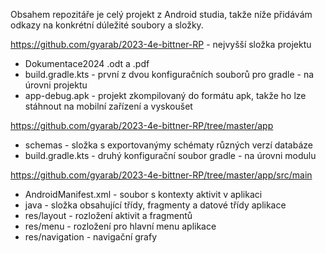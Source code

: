 Obsahem repozitáře je celý projekt z Android studia, takže níže přidávám odkazy na konkrétní dúležité soubory a složky. <br>


https://github.com/gyarab/2023-4e-bittner-RP - nejvyšší složka projektu
 - Dokumentace2024 .odt a .pdf
 - build.gradle.kts - první z dvou konfiguračních souborů pro gradle - na úrovni projektu
 - app-debug.apk - projekt zkompilovaný do formátu apk, takže ho lze stáhnout na mobilní zařízení a vyskoušet<br>
 
 https://github.com/gyarab/2023-4e-bittner-RP/tree/master/app
 - schemas - složka s exportovanýmy schématy různých verzí databáze
 - build.gradle.kts - druhý konfigurační soubor gradle - na úrovni modulu<br>
 
https://github.com/gyarab/2023-4e-bittner-RP/tree/master/app/src/main
 - AndroidManifest.xml - soubor s kontexty aktivit v aplikaci
 - java - složka obsahující třídy, fragmenty a datové třídy aplikace
 - res/layout - rozložení aktivit a fragmentů
 - res/menu - rozložení pro hlavní menu aplikace
 - res/navigation - navigační grafy
